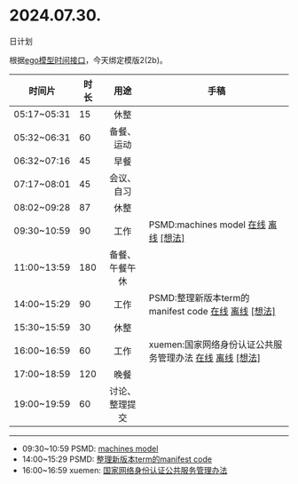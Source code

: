 # 2024.07.30.
日计划

根据[ego模型时间接口](https://gitee.com/hyg/blog/blob/master/timeflow.md)，今天绑定模版2(2b)。

| 时间片 | 时长 | 用途 | 手稿 |
| --- | --- | :---: | --- |
| 05:17~05:31 | 15 | 休整 |  |
| 05:32~06:31 | 60 | 备餐、运动 |  |
| 06:32~07:16 | 45 | 早餐 |  |
| 07:17~08:01 | 45 | 会议、自习 |  |
| 08:02~09:28 | 87 | 休整 |  |
| 09:30~10:59 | 90 | 工作 | PSMD:machines model [在线](http://simp.ly/p/WZ077p) [离线](../../draft/2024/07/20240730093000.md) <a href="mailto:huangyg@mars22.com?subject=关于2024.07.30.[PSMD:machines model]任务&body=日期: 20240730%0D%0A序号: 5%0D%0A手稿:../../draft/2024/07/20240730093000.md%0D%0A---请勿修改邮件主题及以上内容 从下一行开始写您的想法---%0D%0A">[想法]</a> |
| 11:00~13:59 | 180 | 备餐、午餐午休 |  |
| 14:00~15:29 | 90 | 工作 | PSMD:整理新版本term的manifest code [在线](http://simp.ly/p/lsBYG9) [离线](../../draft/2024/07/20240730140000.md) <a href="mailto:huangyg@mars22.com?subject=关于2024.07.30.[PSMD:整理新版本term的manifest code]任务&body=日期: 20240730%0D%0A序号: 7%0D%0A手稿:../../draft/2024/07/20240730140000.md%0D%0A---请勿修改邮件主题及以上内容 从下一行开始写您的想法---%0D%0A">[想法]</a> |
| 15:30~15:59 | 30 | 休整 |  |
| 16:00~16:59 | 60 | 工作 | xuemen:国家网络身份认证公共服务管理办法 [在线](http://simp.ly/p/MpcbHD) [离线](../../draft/2024/07/20240730160000.md) <a href="mailto:huangyg@mars22.com?subject=关于2024.07.30.[xuemen:国家网络身份认证公共服务管理办法]任务&body=日期: 20240730%0D%0A序号: 9%0D%0A手稿:../../draft/2024/07/20240730160000.md%0D%0A---请勿修改邮件主题及以上内容 从下一行开始写您的想法---%0D%0A">[想法]</a> |
| 17:00~18:59 | 120 | 晚餐 |  |
| 19:00~19:59 | 60 | 讨论、整理提交 |  |

---

- 09:30~10:59	PSMD: [machines model](../../draft/2024/07/20240730093000.md)
- 14:00~15:29	PSMD: [整理新版本term的manifest code](../../draft/2024/07/20240730140000.md)
- 16:00~16:59	xuemen: [国家网络身份认证公共服务管理办法](../../draft/2024/07/20240730160000.md)
